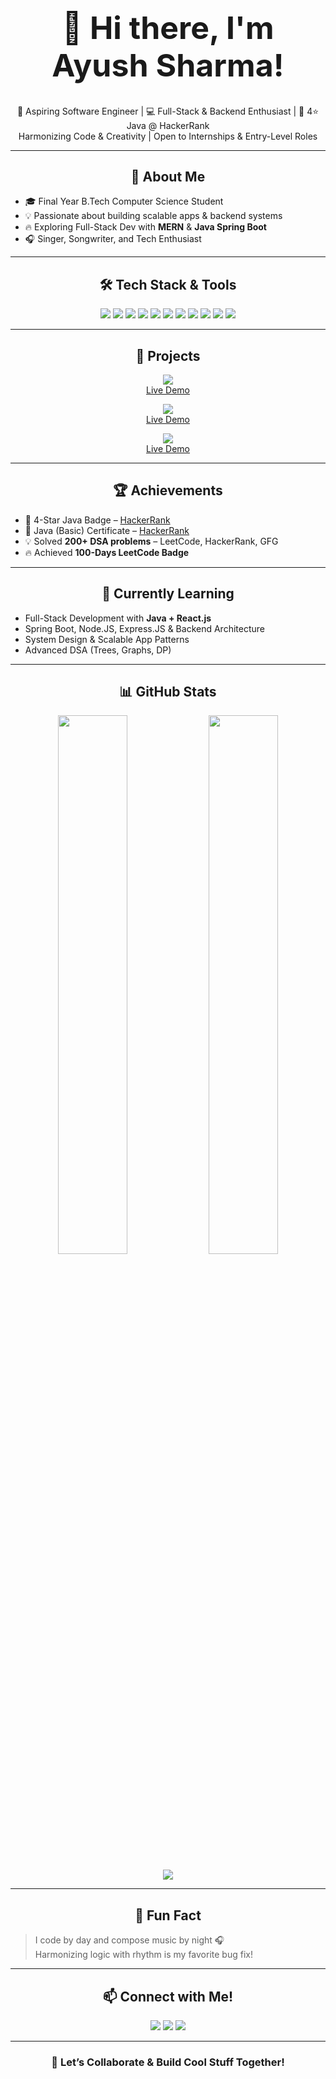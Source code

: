 <h1 align="center" style="font-size:50px;">👋 Hi there, I'm Ayush Sharma!</h1>

<p align="center">
  🎯 Aspiring Software Engineer | 💻 Full-Stack & Backend Enthusiast | 🌟 4⭐ Java @ HackerRank<br/>
  Harmonizing Code & Creativity | Open to Internships & Entry-Level Roles
</p>

---


<h2 align="center">🧠 About Me</h2>

- 🎓 Final Year B.Tech Computer Science Student  
- 💡 Passionate about building scalable apps & backend systems  
- 🔥 Exploring Full-Stack Dev with **MERN** & **Java Spring Boot**  
- 🎧 Singer, Songwriter, and Tech Enthusiast  

---


<h2 align="center">🛠️ Tech Stack & Tools</h2>

<p align="center">
  <img src="https://img.shields.io/badge/Java-%23007396.svg?style=for-the-badge&logo=java&logoColor=white"/>
  <img src="https://img.shields.io/badge/JavaScript-%23F7DF1E.svg?style=for-the-badge&logo=javascript&logoColor=black"/>
  <img src="https://img.shields.io/badge/HTML5-%23E34F26.svg?style=for-the-badge&logo=html5&logoColor=white"/>
  <img src="https://img.shields.io/badge/CSS3-%231572B6.svg?style=for-the-badge&logo=css3&logoColor=white"/>
  <img src="https://img.shields.io/badge/Node.js-%23339933.svg?style=for-the-badge&logo=node.js&logoColor=white"/>
  <img src="https://img.shields.io/badge/Express.js-%23000000.svg?style=for-the-badge&logo=express&logoColor=white"/>
  <img src="https://img.shields.io/badge/MongoDB-%2347A248.svg?style=for-the-badge&logo=mongodb&logoColor=white"/>
  <img src="https://img.shields.io/badge/MySQL-%234479A1.svg?style=for-the-badge&logo=mysql&logoColor=white"/>
  <img src="https://img.shields.io/badge/Git-%23F05033.svg?style=for-the-badge&logo=git&logoColor=white"/>
  <img src="https://img.shields.io/badge/GitHub-%23121011.svg?style=for-the-badge&logo=github&logoColor=white"/>
  <img src="https://img.shields.io/badge/Postman-%23FF6C37.svg?style=for-the-badge&logo=postman&logoColor=white"/>
</p>

---

<h2 align="center">🚀 Projects</h2>

<p align="center">
  <a href="https://github.com/ayushsharma1603/Tic-Tac-Toe" target="_blank" rel="noopener noreferrer">
    <img src="https://github-readme-stats.vercel.app/api/pin/?username=ayushsharma1603&repo=Tic-Tac-Toe&theme=github_dark&hide_border=true" />
  </a>
  <br/>
  <a href="https://ayushsharma1603.github.io/Tic-Tac-Toe/" target="_blank" rel="noopener noreferrer">
    Live Demo
  </a>
</p>

<p align="center">
  <a href="https://github.com/ayushsharma1603/Weather-App" target="_blank" rel="noopener noreferrer">
    <img src="https://github-readme-stats.vercel.app/api/pin/?username=ayushsharma1603&repo=Weather-App&theme=github_dark&hide_border=true" />
  </a>
  <br/>
  <a href="https://weather-app-eight-lovat.vercel.app/" target="_blank" rel="noopener noreferrer">
    Live Demo
  </a>
</p>

<p align="center">
  <a href="https://github.com/ayushsharma1603/sidcup-family-golf-clone" target="_blank" rel="noopener noreferrer">
    <img src="https://github-readme-stats.vercel.app/api/pin/?username=ayushsharma1603&repo=sidcup-family-golf-clone&theme=github_dark&hide_border=true" />
  </a>
  <br/>
  <a href="https://ayushsharma1603.github.io/sidcup-family-golf-clone/" target="_blank" rel="noopener noreferrer">
    Live Demo
  </a>
</p>

---

<h2 align="center">🏆 Achievements</h2>

- 🌟 4-Star Java Badge – [HackerRank](https://www.hackerrank.com/)
- 📜 Java (Basic) Certificate – [HackerRank](https://www.hackerrank.com/)  
- 💡 Solved **200+ DSA problems** – LeetCode, HackerRank, GFG  
- 🔥 Achieved **100-Days LeetCode Badge**

---

<h2 align="center">📘 Currently Learning</h2>

- Full-Stack Development with **Java + React.js**  
- Spring Boot, Node.JS, Express.JS & Backend Architecture 
- System Design & Scalable App Patterns  
- Advanced DSA (Trees, Graphs, DP)

---

<h2 align="center">📊 GitHub Stats</h2>

<p align="center">
  <img src="https://github-readme-stats.vercel.app/api?username=ayushsharma1603&show_icons=true&theme=github_dark&hide_border=true" width="47%" />
  <img src="https://github-readme-streak-stats.herokuapp.com/?user=ayushsharma1603&theme=github-dark&hide_border=true" width="47%" />
</p>

<p align="center">
  <img src="https://github-readme-stats.vercel.app/api/top-langs/?username=ayushsharma1603&layout=compact&theme=github_dark&hide_border=true"/>
</p>

---

<h2 align="center">🎵 Fun Fact</h2>

> I code by day and compose music by night 🎧  
> Harmonizing logic with rhythm is my favorite bug fix!

---

<h2 align="center">📫 Connect with Me!</h2>

<p align="center">
  <a href="mailto:ayushsharmapro18@gmail.com"><img src="https://img.shields.io/badge/-Email-D14836?style=for-the-badge&logo=gmail&logoColor=white"></a>
  <a href="https://github.com/ayushsharma1603"><img src="https://img.shields.io/badge/-GitHub-181717?style=for-the-badge&logo=github&logoColor=white"></a>
  <a href="https://www.linkedin.com/in/ayush-sharma1603123/"><img src="https://img.shields.io/badge/-LinkedIn-0077B5?style=for-the-badge&logo=linkedin&logoColor=white"></a>
</p>

---

<h3 align="center">🤝 Let’s Collaborate & Build Cool Stuff Together!</h3>
